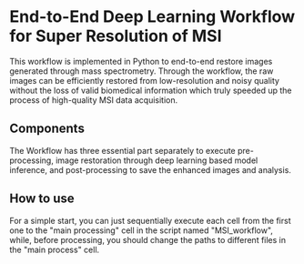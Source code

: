 # End-to-End Deep Learning Workflow for Super Resolution of MSI 
This workflow is implemented in Python to end-to-end restore images generated through mass spectrometry. Through the workflow, the raw images can be efficiently restored from low-resolution and noisy quality without the loss of valid biomedical information which truly speeded up the process of high-quality MSI data acquisition.
 
## Components
The Workflow has three essential part separately to execute pre-processing, image restoration through deep learning based model inference, and post-processing to save the enhanced images and analysis.
 
## How to use
For a simple start, you can just sequentially execute each cell from the first one to the "main processing" cell in the script named "MSI_workflow", while, before processing, you should change the paths to different files in the "main process" cell.
